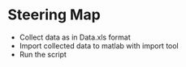 # Steering Map

 - Collect data as in Data.xls format
 -  Import collected data to matlab  with import tool
 -  Run the script

